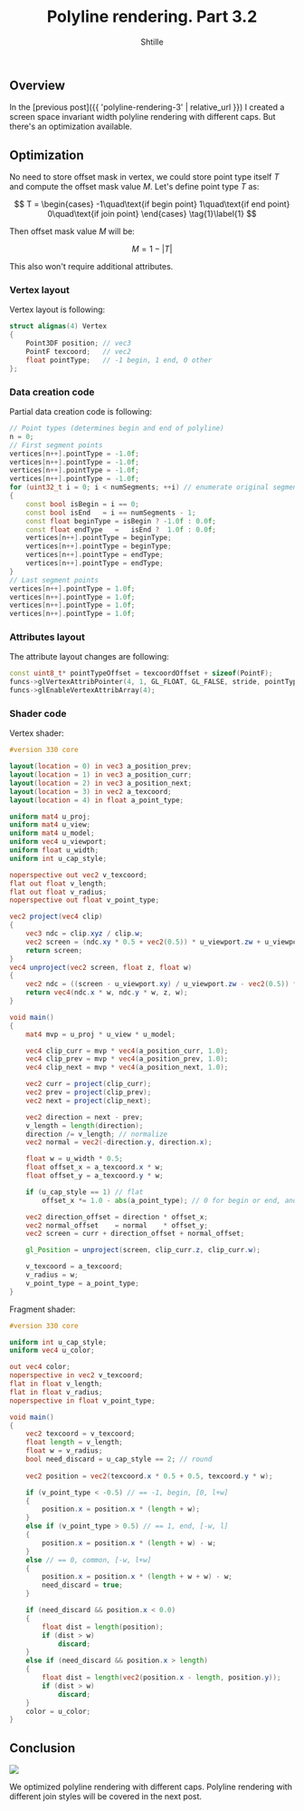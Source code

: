 ﻿---
layout: post
title: "Polyline rendering. Part 3.2"
author: "Shtille"
categories: journal
tags: [C++,GLSL,samples]
image: polyline-caps.png
---

## Overview

In the [previous post]({{ 'polyline-rendering-3' | relative_url }}) I created a screen space invariant width polyline rendering with different caps. But there's an optimization available.

## Optimization

No need to store offset mask in vertex, we could store point type itself $T$ and compute the offset mask value $M$.
Let's define point type $T$ as:

$$
T =
\begin{cases}
-1\quad\text{if begin point}
1\quad\text{if end point}
0\quad\text{if join point}
\end{cases} \tag{1}\label{1}
$$

Then offset mask value $M$ will be:

$$
M = 1-\left|T\right|
$$

This also won't require additional attributes.

### Vertex layout

Vertex layout is following:

```cpp
struct alignas(4) Vertex
{
    Point3DF position; // vec3
    PointF texcoord;   // vec2
    float pointType;   // -1 begin, 1 end, 0 other
};
```

### Data creation code

Partial data creation code is following:

```cpp
// Point types (determines begin and end of polyline)
n = 0;
// First segment points
vertices[n++].pointType = -1.0f;
vertices[n++].pointType = -1.0f;
vertices[n++].pointType = -1.0f;
vertices[n++].pointType = -1.0f;
for (uint32_t i = 0; i < numSegments; ++i) // enumerate original segments
{
    const bool isBegin = i == 0;
    const bool isEnd   = i == numSegments - 1;
    const float beginType = isBegin ? -1.0f : 0.0f;
    const float endType   =   isEnd ?  1.0f : 0.0f;
    vertices[n++].pointType = beginType;
    vertices[n++].pointType = beginType;
    vertices[n++].pointType = endType;
    vertices[n++].pointType = endType;
}
// Last segment points
vertices[n++].pointType = 1.0f;
vertices[n++].pointType = 1.0f;
vertices[n++].pointType = 1.0f;
vertices[n++].pointType = 1.0f;
```

### Attributes layout

The attribute layout changes are following:

```cpp
const uint8_t* pointTypeOffset = texcoordOffset + sizeof(PointF);
funcs->glVertexAttribPointer(4, 1, GL_FLOAT, GL_FALSE, stride, pointTypeOffset); // float a_point_type
funcs->glEnableVertexAttribArray(4);
```

### Shader code

Vertex shader:

```glsl
#version 330 core

layout(location = 0) in vec3 a_position_prev;
layout(location = 1) in vec3 a_position_curr;
layout(location = 2) in vec3 a_position_next;
layout(location = 3) in vec2 a_texcoord;
layout(location = 4) in float a_point_type;

uniform mat4 u_proj;
uniform mat4 u_view;
uniform mat4 u_model;
uniform vec4 u_viewport;
uniform float u_width;
uniform int u_cap_style;

noperspective out vec2 v_texcoord;
flat out float v_length;
flat out float v_radius;
noperspective out float v_point_type;

vec2 project(vec4 clip)
{
    vec3 ndc = clip.xyz / clip.w;
    vec2 screen = (ndc.xy * 0.5 + vec2(0.5)) * u_viewport.zw + u_viewport.xy;
    return screen;
}
vec4 unproject(vec2 screen, float z, float w)
{
    vec2 ndc = ((screen - u_viewport.xy) / u_viewport.zw - vec2(0.5)) * 2.0;
    return vec4(ndc.x * w, ndc.y * w, z, w);
}

void main()
{
    mat4 mvp = u_proj * u_view * u_model;

    vec4 clip_curr = mvp * vec4(a_position_curr, 1.0);
    vec4 clip_prev = mvp * vec4(a_position_prev, 1.0);
    vec4 clip_next = mvp * vec4(a_position_next, 1.0);

    vec2 curr = project(clip_curr);
    vec2 prev = project(clip_prev);
    vec2 next = project(clip_next);

    vec2 direction = next - prev;
    v_length = length(direction);
    direction /= v_length; // normalize
    vec2 normal = vec2(-direction.y, direction.x);

    float w = u_width * 0.5;
    float offset_x = a_texcoord.x * w;
    float offset_y = a_texcoord.y * w;

    if (u_cap_style == 1) // flat
        offset_x *= 1.0 - abs(a_point_type); // 0 for begin or end, and 1 otherwise

    vec2 direction_offset = direction * offset_x;
    vec2 normal_offset    = normal    * offset_y;
    vec2 screen = curr + direction_offset + normal_offset;

    gl_Position = unproject(screen, clip_curr.z, clip_curr.w);

    v_texcoord = a_texcoord;
    v_radius = w;
    v_point_type = a_point_type;
}
```

Fragment shader:

```glsl
#version 330 core

uniform int u_cap_style;
uniform vec4 u_color;

out vec4 color;
noperspective in vec2 v_texcoord;
flat in float v_length;
flat in float v_radius;
noperspective in float v_point_type;

void main()
{
    vec2 texcoord = v_texcoord;
    float length = v_length;
    float w = v_radius;
    bool need_discard = u_cap_style == 2; // round
    
    vec2 position = vec2(texcoord.x * 0.5 + 0.5, texcoord.y * w);

    if (v_point_type < -0.5) // == -1, begin, [0, l+w]
    {
        position.x = position.x * (length + w);
    }
    else if (v_point_type > 0.5) // == 1, end, [-w, l]
    {
        position.x = position.x * (length + w) - w;
    }
    else // == 0, common, [-w, l+w]
    {
        position.x = position.x * (length + w + w) - w;
        need_discard = true;
    }

    if (need_discard && position.x < 0.0)
    {
        float dist = length(position);
        if (dist > w)
            discard;
    }
    else if (need_discard && position.x > length)
    {
        float dist = length(vec2(position.x - length, position.y));
        if (dist > w)
            discard;
    }
    color = u_color;
}
```

## Conclusion

<img src="{{ '/assets/img/polyline-caps.png' | relative_url }}">

We optimized polyline rendering with different caps.
Polyline rendering with different join styles will be covered in the next post.
